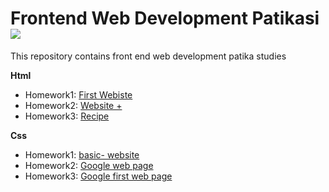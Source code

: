 # Frontend Web Development Patikasi ![](https://img.shields.io/badge/Tests-Success-green)
This repository contains front end web development patika studies

**Html**
- Homework1: [First Webiste](https://github.com/OzerBey/FrontendWebDevelopment/tree/master/html%20works/homework1)
- Homework2: [Website +](https://github.com/OzerBey/FrontendWebDevelopment/tree/master/html%20works/homework2)
- Homework3: [Recipe](https://github.com/OzerBey/FrontendWebDevelopment/tree/master/html%20works/homework3)


**Css**
 - Homework1: [basic- website](https://ozerbey.github.io/basic-website/)
 - Homework2: [Google web page](https://ozerbey.github.io/google.co.uk/)
 - Homework3: [Google first web page](https://github.com/OzerBey/FrontendWebDevelopment/tree/master/css%20works/homework3)

